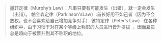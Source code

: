> 墨菲定律（Murphy’s Law）：凡事只要有可能发生（出错），就一定会发生（出错）。
> 帕金森定律（Parkinson'sLaw）:首长好用不如己者（因为不会放权，也不会喜欢给自己增加竞争对手）
> 彼特定律（Peter‘s Law）:在各种组织中，由于习惯于对在某个等级上称职的人员进行晋升提拔  ，因而雇员总是趋向于被晋升到其不称职的地位。

